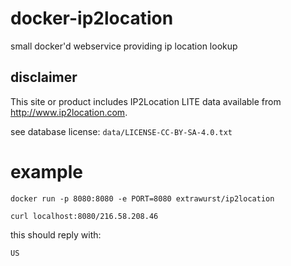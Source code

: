 # docker-ip2location

small docker'd webservice providing ip location lookup

## disclaimer

This site or product includes IP2Location LITE data available from http://www.ip2location.com.

see database license: `data/LICENSE-CC-BY-SA-4.0.txt`

# example 

```
docker run -p 8080:8080 -e PORT=8080 extrawurst/ip2location
```

```
curl localhost:8080/216.58.208.46
```

this should reply with:
```
US
```